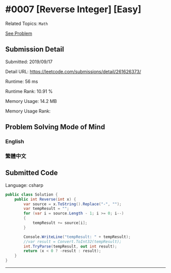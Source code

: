 # #0007 [Reverse Integer] [Easy]

Related Topics: `Math`

[See Problem](https://leetcode.com/problems/reverse-integer/)

## Submission Detail

Submitted: 2019/09/17

Detail URL: https://leetcode.com/submissions/detail/261626373/

Runtime: 56 ms

Runtime Rank: 10.91 %

Memory Usage: 14.2 MB

Memory Usage Rank:

## Problem Solving Mode of Mind

### English

### 繁體中文

## Submitted Code

Language: csharp

```csharp
public class Solution {
    public int Reverse(int x) {
        var source = x.ToString().Replace("-", "");
        var tempResult = "";
        for (var i = source.Length - 1; i >= 0; i--)
        {
            tempResult += source[i];
        }

        Console.WriteLine("tempResult: " + tempResult);
        //var result = Convert.ToInt32(tempResult);
        int.TryParse(tempResult, out int result);
        return (x < 0 ? -result : result);
    }
}
```

---

